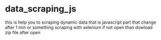 # data_scraping_js
this is help you to scraping dynamic data that is javascript part that change after 1 min or something scraping with selenium
if not open than dowload zip file after open
